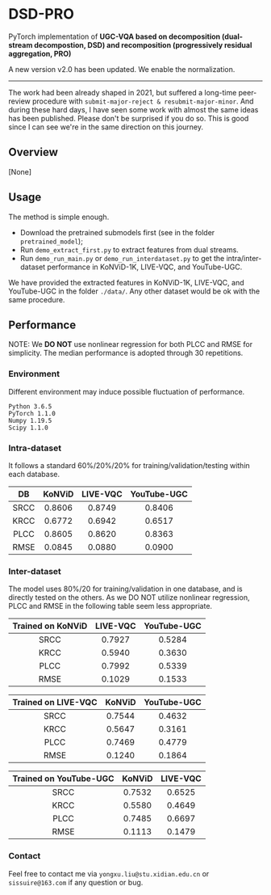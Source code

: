 # DSD-PRO

PyTorch implementation of **UGC-VQA based on decomposition (dual-stream decompostion, DSD) and recomposition (progressively residual aggregation, PRO)**

A new version v2.0 has been updated. We enable the normalization.

---------------------

The work had been already shaped in 2021, but suffered a long-time peer-review procedure with `submit-major-reject & resubmit-major-minor`. And during these hard days, I have seen some work with almost the same ideas has been published. Please don't be surprised if you do so. This is good since I can see we're in the same direction on this journey.

## Overview

[None]

## Usage

The method is simple enough. 

- Download the pretrained submodels first (see in the folder `pretrained_model`);
- Run `demo_extract_first.py` to extract features from dual streams. 
- Run `demo_run_main.py` or `demo_run_interdataset.py` to get the intra/inter-dataset performance in KoNViD-1K, LIVE-VQC, and YouTube-UGC. 

We have provided the extracted features in KoNViD-1K, LIVE-VQC, and YouTube-UGC in the folder `./data/`. Any other dataset would be ok with the same procedure.

## Performance

NOTE: We **DO NOT** use nonlinear regression for both PLCC and RMSE for simplicity. 
The median performance is adopted through 30 repetitions.

### Environment
Different environment may induce possible fluctuation of performance.

```
Python 3.6.5
PyTorch 1.1.0
Numpy 1.19.5
Scipy 1.1.0
```


### Intra-dataset
It follows a standard 60%/20%/20% for training/validation/testing within each database. 

|  DB  | KoNViD | LIVE-VQC | YouTube-UGC |
| :--: | :----: | :------: | :---------: |
| SRCC | 0.8606 |  0.8749  |   0.8406    |
| KRCC | 0.6772 |  0.6942  |   0.6517    |
| PLCC | 0.8605 |  0.8620  |   0.8363    |
| RMSE | 0.0845 |  0.0880  |   0.0900    |


### Inter-dataset
The model uses 80%/20 for training/validation in one database, and is directly tested on the others. As we DO NOT utilize nonlinear regression, PLCC and RMSE in the following table seem less appropriate.

| Trained on KoNViD | LIVE-VQC | YouTube-UGC |
| :---------------: | :------: | :---------: |
|       SRCC        |  0.7927  |   0.5284    |
|       KRCC        |  0.5940  |   0.3630    |
|       PLCC        |  0.7992  |   0.5339    |
|       RMSE        |  0.1029  |   0.1533    |

| Trained on LIVE-VQC | KoNViD | YouTube-UGC |
| :-----------------: | :----: | :---------: |
|        SRCC         | 0.7544 |   0.4632    |
|        KRCC         | 0.5647 |   0.3161    |
|        PLCC         | 0.7469 |   0.4779    |
|        RMSE         | 0.1240 |   0.1864    |

| Trained on YouTube-UGC | KoNViD | LIVE-VQC |
| :--------------------: | :----: | :------: |
|          SRCC          | 0.7532 |  0.6525  |
|          KRCC          | 0.5580 |  0.4649  |
|          PLCC          | 0.7485 |  0.6697  |
|          RMSE          | 0.1113 |  0.1479  |


### Contact

Feel free to contact me via `yongxu.liu@stu.xidian.edu.cn` or `sissuire@163.com` if any question or bug.

